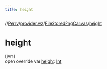 ```yaml
---
title: height
---
```

//[Perry](../../../index.html)/[provider.wz](../index.html)/[FileStoredPngCanvas](index.html)/[height](height.html)



# height



[jvm]\
open override var [height](height.html): [Int](https://kotlinlang.org/api/latest/jvm/stdlib/kotlin/-int/index.html)




